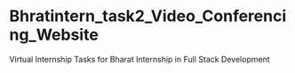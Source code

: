 # Bhratintern_task2_Video_Conferencing_Website
Virtual Internship Tasks for Bharat Internship in Full Stack Development
